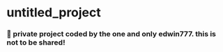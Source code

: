 # untitled_project
### 💜 private project coded by the one and only edwin777. this is not to be shared!
